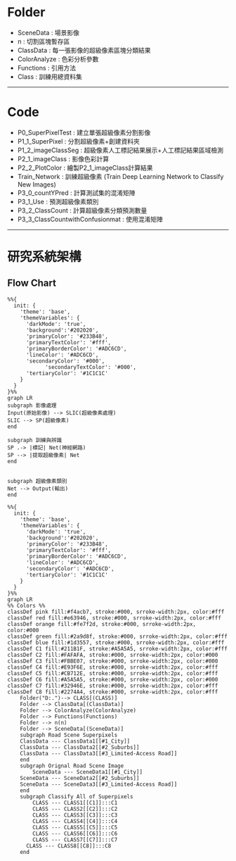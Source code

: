 # Folder
- SceneData    : 場景影像
- n            : 切割區塊暫存區
- ClassData    : 每一張影像的超級像素區塊分類結果
- ColorAnalyze : 色彩分析參數
- Functions    : 引用方法
- Class        : 訓練用總資料集

---

# Code
- P0_SuperPixelTest               : 建立單張超級像素分割影像
- P1_1_SuperPixel                 : 分割超級像素+創建資料夾
- P1_2_imageClassSeg              : 超級像素人工標記結果展示+人工標記結果區域檢測
- P2_1_imageClass                 : 影像色彩計算
- P2_2_PlotColor                  : 繪製P2_1_imageClass計算結果
- Train_Network                   : 訓練超級像素 (Train Deep Learning Network to Classify New Images)
- P3_0_countYPred                 : 計算測試集的混淆矩陣
- P3_1_Use                        : 預測超級像素類別
- P3_2_ClassCount                 : 計算超級像素分類預測數量
- P3_3_ClassCountwithConfusionmat : 使用混淆矩陣

---

# 研究系統架構
## Flow Chart
```mermaid
%%{
  init: {
    'theme': 'base',
    'themeVariables': {
      'darkMode': 'true', 
      'background':'#202020',
      'primaryColor': '#233B48',
      'primaryTextColor': '#fff',
      'primaryBorderColor': '#ADC6CD',
      'lineColor': '#ADC6CD',
      'secondaryColor': '#000',
			'secondaryTextColor': '#000',
      'tertiaryColor': '#1C1C1C'
    }
  }
}%%
graph LR
subgraph 影像處理
Input(原始影像) --> SLIC(超級像素處理)
SLIC --> SP(超級像素)
end

subgraph 訓練與辨識
SP .-> |標記| Net(神經網路)
SP --> |提取超級像素| Net
end


subgraph 超級像素類別
Net --> Output(輸出)
end
```



```mermaid
%%{
  init: {
    'theme': 'base',
    'themeVariables': {
      'darkMode': 'true', 
      'background':'#202020',
      'primaryColor': '#233B48',
      'primaryTextColor': '#fff',
      'primaryBorderColor': '#ADC6CD',
      'lineColor': '#ADC6CD',
      'secondaryColor': '#ADC6CD',
      'tertiaryColor': '#1C1C1C'
    }
  }
}%%
graph LR
%% Colors %%
classDef pink fill:#f4acb7, stroke:#000, srroke-width:2px, color:#fff
classDef red fill:#e63946, stroke:#000, srroke-width:2px, color:#fff
classDef orange fill:#fe7f2d, stroke:#000, srroke-width:2px, color:#000
classDef green fill:#2a9d8f, stroke:#000, srroke-width:2px, color:#fff
classDef blue fill:#1d3557, stroke:#000, srroke-width:2px, color:#fff
classDef C1 fill:#211B1F, stroke:#A5A5A5, srroke-width:2px, color:#fff
classDef C2 fill:#FAFAFA, stroke:#000, srroke-width:2px, color:#000
classDef C3 fill:#FBBE07, stroke:#000, srroke-width:2px, color:#000
classDef C4 fill:#E93F6E, stroke:#000, srroke-width:2px, color:#fff
classDef C5 fill:#CB712E, stroke:#000, srroke-width:2px, color:#fff
classDef C6 fill:#A5A5A5, stroke:#000, srroke-width:2px, color:#000
classDef C7 fill:#32946E, stroke:#000, srroke-width:2px, color:#fff
classDef C8 fill:#2274A4, stroke:#000, srroke-width:2px, color:#fff
    Folder("D:.")--> CLASS[(CLASS)]
    Folder --> ClassData[(ClassData)]
    Folder --> ColorAnalyze(ColorAnalyze)
    Folder --> Functions(Functions)
    Folder --> n(n)
    Folder --> SceneData[(SceneData)]
	subgraph Road Scene Superpixels
    ClassData --- ClassData1[[#1_City]]
    ClassData --- ClassData2[[#2_Suburbs]]
    ClassData --- ClassData3[[#3_Limited-Access Road]]
    end
	subgraph Orignal Road Scene Image
		SceneData --- SceneData1[[#1_City]]
    SceneData --- SceneData2[[#2_Suburbs]]
    SceneData --- SceneData3[[#3_Limited-Access Road]]
	end
	subgraph Classify All of Superpixels 
		CLASS --- CLASS1[[C1]]:::C1
		CLASS --- CLASS2[[C2]]:::C2
		CLASS --- CLASS3[[C3]]:::C3
		CLASS --- CLASS4[[C4]]:::C4
		CLASS --- CLASS5[[C5]]:::C5
		CLASS --- CLASS6[[C6]]:::C6
		CLASS --- CLASS7[[C7]]:::C7
	  CLASS --- CLASS8[[C8]]:::C8
	end
```
